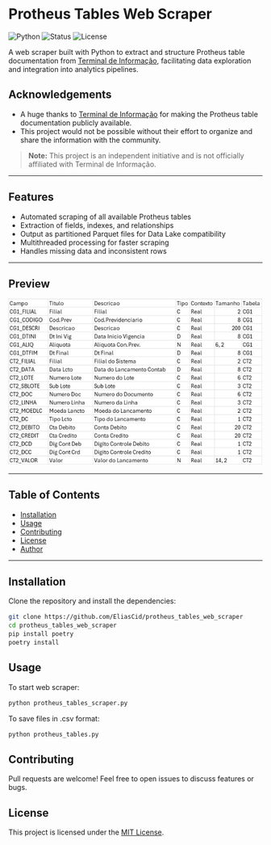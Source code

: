 # Protheus Tables Web Scraper

![Python](https://img.shields.io/badge/Python-3.12+-blue?style=flat-square&logo=python)
![Status](https://img.shields.io/badge/status-active-success?style=flat-square)
![License](https://img.shields.io/github/license/EliasCid/protheus_tables_web_scraper?style=flat-square)

A web scraper built with Python to extract and structure Protheus table documentation from [Terminal de Informação](https://terminaldeinformacao.com/), facilitating data exploration and integration into analytics pipelines.

## Acknowledgements

- A huge thanks to [Terminal de Informação](https://terminaldeinformacao.com/) for making the Protheus table documentation publicly available.  
- This project would not be possible without their effort to organize and share the information with the community.

> **Note:** This project is an independent initiative and is not officially affiliated with Terminal de Informação.

---

## Features

- Automated scraping of all available Protheus tables
- Extraction of fields, indexes, and relationships
- Output as partitioned Parquet files for Data Lake compatibility
- Multithreaded processing for faster scraping
- Handles missing data and inconsistent rows

---

## Preview

![Scraper Output Example](images/output_example.jpg)

---

## Table of Contents

- [Installation](#installation)
- [Usage](#usage)
- [Contributing](#contributing)
- [License](#license)
- [Author](#author)

---

## Installation

Clone the repository and install the dependencies:

```bash
git clone https://github.com/EliasCid/protheus_tables_web_scraper
cd protheus_tables_web_scraper
pip install poetry
poetry install
```

## Usage

To start web scraper:

```bash
python protheus_tables_scraper.py
```

To save files in .csv format:

```bash
python protheus_tables.py
```

## Contributing

Pull requests are welcome! Feel free to open issues to discuss features or bugs.

## License

This project is licensed under the [MIT License](LICENSE).